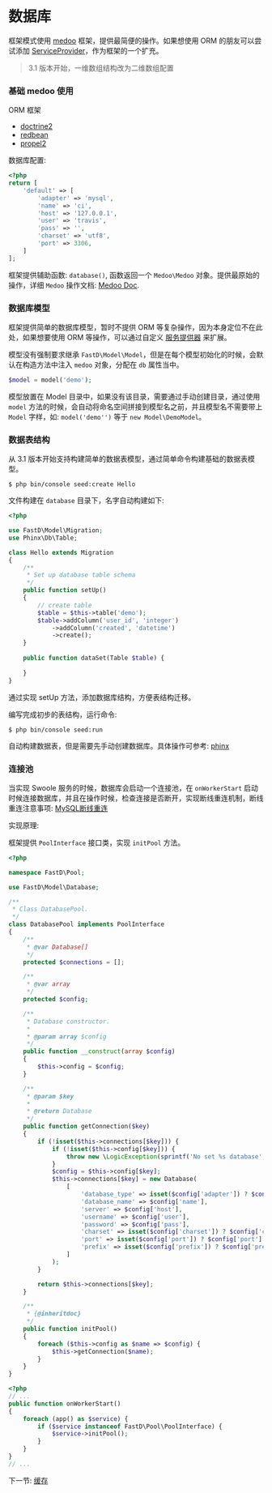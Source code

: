 # 数据库

框架模式使用 [medoo](https://github.com/catfan/Medoo) 框架，提供最简便的操作。如果想使用 ORM 的朋友可以尝试添加 [ServiceProvider](3-8-service-provider.md)，作为框架的一个扩充。

> 3.1 版本开始，一维数组结构改为二维数组配置

### 基础 medoo 使用

ORM 框架

* [doctrine2](https://github.com/doctrine/doctrine2)
* [redbean](https://github.com/gabordemooij/redbean)
* [propel2](https://github.com/propelorm/Propel2)

数据库配置: 

```php
<?php
return [
    'default' => [
        'adapter' => 'mysql',
        'name' => 'ci',
        'host' => '127.0.0.1',
        'user' => 'travis',
        'pass' => '',
        'charset' => 'utf8',
        'port' => 3306,
    ]
];
```

框架提供辅助函数: `database()`, 函数返回一个 `Medoo\Medoo` 对象。提供最原始的操作，详细 `Medoo` 操作文档: [Medoo Doc](http://medoo.in/doc).

### 数据库模型

框架提供简单的数据库模型，暂时不提供 ORM 等复杂操作，因为本身定位不在此处，如果想要使用 ORM 等操作，可以通过自定义 [服务提供器](3-8-service-provider.md) 来扩展。

模型没有强制要求继承 `FastD\Model\Model`，但是在每个模型初始化的时候，会默认在构造方法中注入 `medoo` 对象，分配在 `db` 属性当中。

```php
$model = model('demo');
```

模型放置在 Model 目录中，如果没有该目录，需要通过手动创建目录，通过使用 `model` 方法的时候，会自动将命名空间拼接到模型名之前，并且模型名不需要带上 `Model` 字样，如: `model('demo'')` 等于 `new Model\DemoModel`。

### 数据表结构

从 3.1 版本开始支持构建简单的数据表模型，通过简单命令构建基础的数据表模型。

```shell
$ php bin/console seed:create Hello
```

文件构建在 `database` 目录下，名字自动构建如下: 

```php
<?php

use FastD\Model\Migration;
use Phinx\Db\Table;

class Hello extends Migration
{
    /**
     * Set up database table schema
     */
    public function setUp()
    {
        // create table
        $table = $this->table('demo');
        $table->addColumn('user_id', 'integer')
            ->addColumn('created', 'datetime')
            ->create();
    }
    
    public function dataSet(Table $table) {
        
    }
}
```

通过实现 setUp 方法，添加数据库结构，方便表结构迁移。

编写完成初步的表结构，运行命令: 

```shell
$ php bin/console seed:run
```

自动构建数据表，但是需要先手动创建数据库。具体操作可参考: [phinx](https://tsy12321.gitbooks.io/phinx-doc/writing-migrations-working-with-tables.html)

### 连接池

当实现 Swoole 服务的时候，数据库会启动一个连接池，在 `onWorkerStart` 启动时候连接数据库，并且在操作时候，检查连接是否断开，实现断线重连机制，断线重连注意事项: [MySQL断线重连](https://wiki.swoole.com/wiki/page/350.html)

实现原理: 

框架提供 `PoolInterface` 接口类，实现 `initPool` 方法。

```php
<?php

namespace FastD\Pool;

use FastD\Model\Database;

/**
 * Class DatabasePool.
 */
class DatabasePool implements PoolInterface
{
    /**
     * @var Database[]
     */
    protected $connections = [];

    /**
     * @var array
     */
    protected $config;

    /**
     * Database constructor.
     *
     * @param array $config
     */
    public function __construct(array $config)
    {
        $this->config = $config;
    }

    /**
     * @param $key
     *
     * @return Database
     */
    public function getConnection($key)
    {
        if (!isset($this->connections[$key])) {
            if (!isset($this->config[$key])) {
                throw new \LogicException(sprintf('No set %s database', $key));
            }
            $config = $this->config[$key];
            $this->connections[$key] = new Database(
                [
                    'database_type' => isset($config['adapter']) ? $config['adapter'] : 'mysql',
                    'database_name' => $config['name'],
                    'server' => $config['host'],
                    'username' => $config['user'],
                    'password' => $config['pass'],
                    'charset' => isset($config['charset']) ? $config['charset'] : 'utf8',
                    'port' => isset($config['port']) ? $config['port'] : 3306,
                    'prefix' => isset($config['prefix']) ? $config['prefix'] : '',
                ]
            );
        }

        return $this->connections[$key];
    }

    /**
     * {@inheritdoc}
     */
    public function initPool()
    {
        foreach ($this->config as $name => $config) {
            $this->getConnection($name);
        }
    }
}
```

```php
<?php
// ...
public function onWorkerStart()
{
    foreach (app() as $service) {
        if ($service instanceof FastD\Pool\PoolInterface) {
            $service->initPool();
        }
    }
}
// ...
```

下一节: [缓存](3-4-cache.md)
